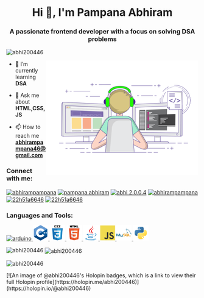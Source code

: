 <h1 align="center">Hi 👋, I'm Pampana Abhiram</h1>
<h3 align="center">A passionate frontend developer with a focus on solving DSA problems</h3>


<p align="left"> <img src="https://komarev.com/ghpvc/?username=abhi200446&label=Profile%20views&color=0e75b6&style=flat" alt="abhi200446" /> </p>
<img align="right" alt="Coding" width="400" src="https://raw.githubusercontent.com/devSouvik/devSouvik/master/gif3.gif">


- 🌱 I’m currently learning **DSA**

- 💬 Ask me about **HTML,CSS,JS**

- 📫 How to reach me **abhirampampana46@gmail.com**

<h3 align="left">Connect with me:</h3>
<p align="left">
<a href="https://twitter.com/abhirampampana" target="blank"><img align="center" src="https://raw.githubusercontent.com/rahuldkjain/github-profile-readme-generator/master/src/images/icons/Social/twitter.svg" alt="abhirampampana" height="30" width="40" /></a>
<a href="https://linkedin.com/in/pampanaabhiram" target="blank"><img align="center" src="https://raw.githubusercontent.com/rahuldkjain/github-profile-readme-generator/master/src/images/icons/Social/linked-in-alt.svg" alt="pampana abhiram" height="30" width="40" /></a>
<a href="https://instagram.com/abhi 2.0.0.4" target="blank"><img align="center" src="https://raw.githubusercontent.com/rahuldkjain/github-profile-readme-generator/master/src/images/icons/Social/instagram.svg" alt="abhi 2.0.0.4" height="30" width="40" /></a>
<a href="https://www.codechef.com/users/abhirampampana" target="blank"><img align="center" src="https://cdn.jsdelivr.net/npm/simple-icons@3.1.0/icons/codechef.svg" alt="abhirampampana" height="30" width="40" /></a>
<a href="https://www.hackerrank.com/22h51a6646" target="blank"><img align="center" src="https://raw.githubusercontent.com/rahuldkjain/github-profile-readme-generator/master/src/images/icons/Social/hackerrank.svg" alt="22h51a6646" height="30" width="40" /></a>
<a href="https://codeforces.com/profile/22h51a6646" target="blank"><img align="center" src="https://raw.githubusercontent.com/rahuldkjain/github-profile-readme-generator/master/src/images/icons/Social/codeforces.svg" alt="22h51a6646" height="30" width="40" /></a>

</p>

<h3 align="left">Languages and Tools:</h3>
<p align="left"> <a href="https://www.arduino.cc/" target="_blank" rel="noreferrer"> <img src="https://cdn.worldvectorlogo.com/logos/arduino-1.svg" alt="arduino" width="40" height="40"/> </a> <a href="https://www.w3schools.com/cpp/" target="_blank" rel="noreferrer"> <img src="https://raw.githubusercontent.com/devicons/devicon/master/icons/cplusplus/cplusplus-original.svg" alt="cplusplus" width="40" height="40"/> </a> <a href="https://www.w3schools.com/css/" target="_blank" rel="noreferrer"> <img src="https://raw.githubusercontent.com/devicons/devicon/master/icons/css3/css3-original-wordmark.svg" alt="css3" width="40" height="40"/> </a> <a href="https://www.w3.org/html/" target="_blank" rel="noreferrer"> <img src="https://raw.githubusercontent.com/devicons/devicon/master/icons/html5/html5-original-wordmark.svg" alt="html5" width="40" height="40"/> </a> <a href="https://www.java.com" target="_blank" rel="noreferrer"> <img src="https://raw.githubusercontent.com/devicons/devicon/master/icons/java/java-original.svg" alt="java" width="40" height="40"/> </a> <a href="https://developer.mozilla.org/en-US/docs/Web/JavaScript" target="_blank" rel="noreferrer"> <img src="https://raw.githubusercontent.com/devicons/devicon/master/icons/javascript/javascript-original.svg" alt="javascript" width="40" height="40"/> </a> <a href="https://www.mysql.com/" target="_blank" rel="noreferrer"> <img src="https://raw.githubusercontent.com/devicons/devicon/master/icons/mysql/mysql-original-wordmark.svg" alt="mysql" width="40" height="40"/> </a> <a href="https://www.python.org" target="_blank" rel="noreferrer"> <img src="https://raw.githubusercontent.com/devicons/devicon/master/icons/python/python-original.svg" alt="python" width="40" height="40"/> </a> </p>

<p><img align="left" src="https://github-readme-stats.vercel.app/api/top-langs?username=abhi200446&show_icons=true&locale=en&layout=compact" alt="abhi200446" /></p>

<p>&nbsp;<img align="center" src="https://github-readme-stats.vercel.app/api?username=abhi200446&show_icons=true&locale=en" alt="abhi200446" /></p>

<p><img align="center" src="https://github-readme-streak-stats.herokuapp.com/?user=abhi200446&" alt="abhi200446" /></p>
[![An image of @abhi200446's Holopin badges, which is a link to view their full Holopin profile](https://holopin.me/abhi200446)](https://holopin.io/@abhi200446)

